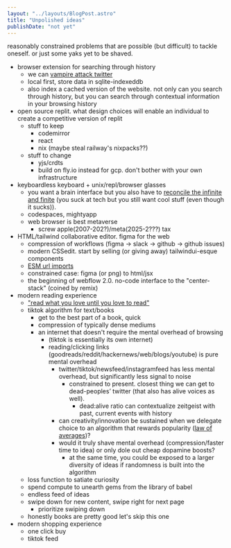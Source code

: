 ```yaml
---
layout: "../layouts/BlogPost.astro"
title: "Unpolished ideas"
publishDate: "not yet"
---
```


reasonably constrained problems that are possible (but difficult) to tackle oneself. or just some yaks yet to be shaved.

- browser extension for searching through history
  - we can [vampire attack twitter](https://geohot.github.io/blog/jekyll/update/2022/04/16/vampire-attack-twitter.html)
  - local first, store data in sqlite-indexeddb
  - also index a cached version of the website. not only can you search through history, but you can search through contextual information in your browsing history
- open source replit. what design choices will enable an individual to create a competitive version of replit
  - stuff to keep
    - codemirror
    - react
    - nix (maybe steal railway's nixpacks??)
  - stuff to change
    - yjs/crdts
    - build on fly.io instead for gcp. don't bother with your own infrastructure
- keyboardless keyboard + unix/repl/browser glasses
    - you want a brain interface but you also have to [reconcile the infinite and finite](https://amasad.me/kierkegaard#:~:text=I%20view%20entrepreneurship%20as%20means%20of%20reconciling%20the%20infinite%20and%20finite.) (you suck at tech but you still want cool stuff (even though it sucks)).
    - codespaces, mightyapp
    - web browser is best metaverse
      - screw apple(2007-202?)/meta(2025-2???) tax
- HTML/tailwind collaborative editor. figma for the web
    - compression of workflows (figma → slack → github → github issues)
    - modern CSSedit. start by selling (or giving away) tailwindui-esque components
    - [ESM url imports](https://esm.vercel.app/#:~:text=You%20can%20also%20import%20ES%20Modules%20from%20tools%20like%20Framer%3A)
    - constrained case: figma (or png) to html/jsx
    - the beginning of webflow 2.0. no-code interface to the "center-stack" (coined by remix)
- modern reading experience
    - ["read what you love until you love to read"](https://twitter.com/naval/status/1002068699761659905?s=20)
    - tiktok algorithm for text/books
        - get to the best part of a book, quick
        - compression of typically dense mediums
        - an internet that doesn't require the mental overhead of browsing
            - (tiktok is essentially its own internet)
            - reading/clicking links (goodreads/reddit/hackernews/web/blogs/youtube) is pure mental overhead
                - twitter/tiktok/newsfeed/instagramfeed has less mental overhead, but significantly less signal to noise
                    - constrained to present. closest thing we can get to dead-peoples’ twitter (that also has alive voices as well).
                        - dead:alive ratio can contextualize zeitgeist with past, current events with history
                - can creativity/innovation be sustained when we delegate choice to an algorithm that rewards popularity ([law of averages](https://en.wikipedia.org/wiki/Law_of_averages))?
                - would it truly shave mental overhead (compression/faster time to idea) or only dole out cheap dopamine boosts?
                    - at the same time, you could be exposed to a larger diversity of ideas if  randomness is built into the algorithm
    - loss function to satiate curiosity
    - spend compute to unearth gems from the library of babel
    - endless feed of ideas
    - swipe down for new content, swipe right for next page
        - prioritize swiping down
    - honestly books are pretty good let's skip this one
- modern shopping experience
    - one click buy
    - tiktok feed
